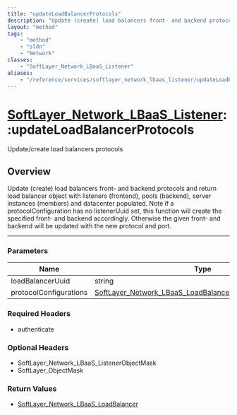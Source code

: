 ```yaml
---
title: "updateLoadBalancerProtocols"
description: "Update (create) load balancers front- and backend protocols and return load balancer object with listeners (frontend), p... "
layout: "method"
tags:
    - "method"
    - "sldn"
    - "Network"
classes:
    - "SoftLayer_Network_LBaaS_Listener"
aliases:
    - "/reference/services/softlayer_network_lbaas_listener/updateLoadBalancerProtocols"
---
```

# [SoftLayer_Network_LBaaS_Listener](/reference/services/SoftLayer_Network_LBaaS_Listener)::updateLoadBalancerProtocols

Update/create load balancers protocols


## Overview 
Update (create) load balancers front- and backend protocols and return load balancer object with listeners (frontend), pools (backend), server instances (members) and datacenter populated. Note if a protocolConfiguration has no listenerUuid set, this function will create the specified front- and backend accordingly. Otherwise the given front- and backend will be updated with the new protocol and port. 

-----

### Parameters 
|Name | Type | Description |
| --- | --- | --- |
|loadBalancerUuid| string| |
|protocolConfigurations| <a href='/reference/datatypes/SoftLayer_Network_LBaaS_LoadBalancerProtocolConfiguration'>SoftLayer_Network_LBaaS_LoadBalancerProtocolConfiguration[] </a>| |


### Required Headers
* authenticate


### Optional Headers
* SoftLayer_Network_LBaaS_ListenerObjectMask
* SoftLayer_ObjectMask

### Return Values
* <a href='/reference/datatypes/SoftLayer_Network_LBaaS_LoadBalancer'>SoftLayer_Network_LBaaS_LoadBalancer </a>




